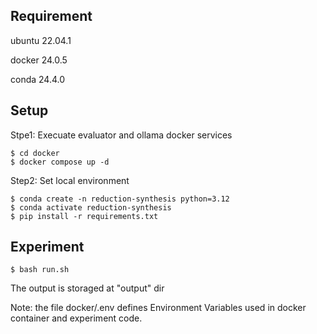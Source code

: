 ## Requirement

ubuntu 22.04.1

docker 24.0.5

conda 24.4.0


## Setup

Stpe1: Execuate evaluator and ollama docker services

```
$ cd docker
$ docker compose up -d
```



Step2: Set local environment
```
$ conda create -n reduction-synthesis python=3.12
$ conda activate reduction-synthesis
$ pip install -r requirements.txt 
```
## Experiment
```
$ bash run.sh
```
The output is storaged at "output" dir

Note: the file docker/.env defines Environment Variables used in docker container and experiment code.